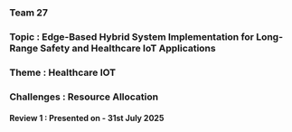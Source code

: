 
###                                  Team 27 
###  Topic : Edge-Based Hybrid System Implementation for Long-Range Safety and Healthcare IoT Applications
### Theme : Healthcare IOT 
### Challenges : Resource Allocation 


#### Review 1 : Presented on - 31st July 2025  
